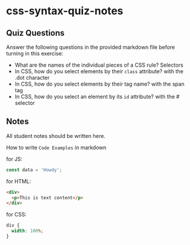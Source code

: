# css-syntax-quiz-notes

## Quiz Questions

Answer the following questions in the provided markdown file before turning in this exercise:

- What are the names of the individual pieces of a CSS rule?
  Selectors
- In CSS, how do you select elements by their `class` attribute?
  with the .dot character
- In CSS, how do you select elements by their tag name?
  with the span tag
- In CSS, how do you select an element by its `id` attribute?
  with the # selector

## Notes

All student notes should be written here.

How to write `Code Examples` in markdown

for JS:

```javascript
const data = 'Howdy';
```

for HTML:

```html
<div>
  <p>This is text content</p>
</div>
```

for CSS:

```css
div {
  width: 100%;
}
```
